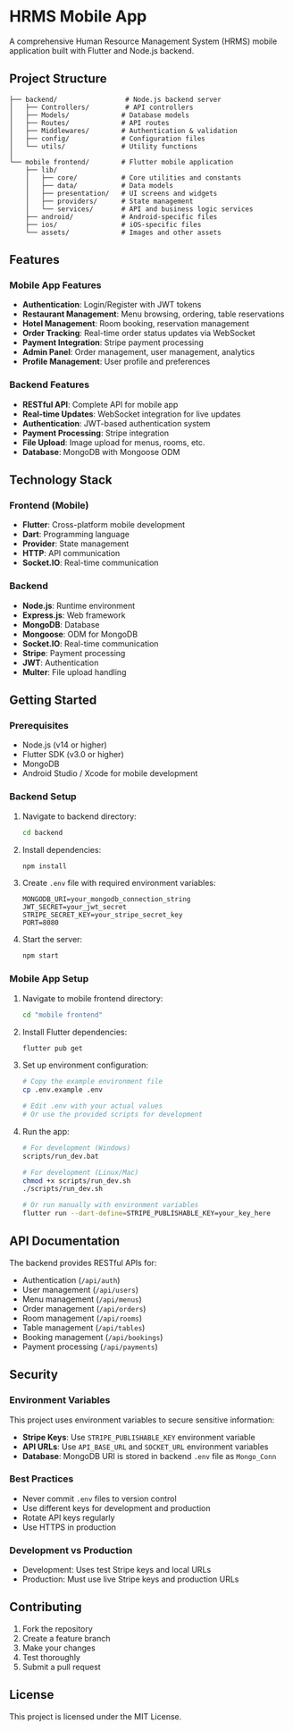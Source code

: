 # HRMS Mobile App

A comprehensive Human Resource Management System (HRMS) mobile application built with Flutter and Node.js backend.

## Project Structure

```
├── backend/                 # Node.js backend server
│   ├── Controllers/         # API controllers
│   ├── Models/             # Database models
│   ├── Routes/             # API routes
│   ├── Middlewares/        # Authentication & validation
│   ├── config/             # Configuration files
│   └── utils/              # Utility functions
│
└── mobile frontend/        # Flutter mobile application
    ├── lib/
    │   ├── core/           # Core utilities and constants
    │   ├── data/           # Data models
    │   ├── presentation/   # UI screens and widgets
    │   ├── providers/      # State management
    │   └── services/       # API and business logic services
    ├── android/            # Android-specific files
    ├── ios/                # iOS-specific files
    └── assets/             # Images and other assets
```

## Features

### Mobile App Features

- **Authentication**: Login/Register with JWT tokens
- **Restaurant Management**: Menu browsing, ordering, table reservations
- **Hotel Management**: Room booking, reservation management
- **Order Tracking**: Real-time order status updates via WebSocket
- **Payment Integration**: Stripe payment processing
- **Admin Panel**: Order management, user management, analytics
- **Profile Management**: User profile and preferences

### Backend Features

- **RESTful API**: Complete API for mobile app
- **Real-time Updates**: WebSocket integration for live updates
- **Authentication**: JWT-based authentication system
- **Payment Processing**: Stripe integration
- **File Upload**: Image upload for menus, rooms, etc.
- **Database**: MongoDB with Mongoose ODM

## Technology Stack

### Frontend (Mobile)

- **Flutter**: Cross-platform mobile development
- **Dart**: Programming language
- **Provider**: State management
- **HTTP**: API communication
- **Socket.IO**: Real-time communication

### Backend

- **Node.js**: Runtime environment
- **Express.js**: Web framework
- **MongoDB**: Database
- **Mongoose**: ODM for MongoDB
- **Socket.IO**: Real-time communication
- **Stripe**: Payment processing
- **JWT**: Authentication
- **Multer**: File upload handling

## Getting Started

### Prerequisites

- Node.js (v14 or higher)
- Flutter SDK (v3.0 or higher)
- MongoDB
- Android Studio / Xcode for mobile development

### Backend Setup

1. Navigate to backend directory:

   ```bash
   cd backend
   ```

2. Install dependencies:

   ```bash
   npm install
   ```

3. Create `.env` file with required environment variables:

   ```
   MONGODB_URI=your_mongodb_connection_string
   JWT_SECRET=your_jwt_secret
   STRIPE_SECRET_KEY=your_stripe_secret_key
   PORT=8080
   ```

4. Start the server:
   ```bash
   npm start
   ```

### Mobile App Setup

1. Navigate to mobile frontend directory:

   ```bash
   cd "mobile frontend"
   ```

2. Install Flutter dependencies:

   ```bash
   flutter pub get
   ```

3. Set up environment configuration:

   ```bash
   # Copy the example environment file
   cp .env.example .env

   # Edit .env with your actual values
   # Or use the provided scripts for development
   ```

4. Run the app:

   ```bash
   # For development (Windows)
   scripts/run_dev.bat

   # For development (Linux/Mac)
   chmod +x scripts/run_dev.sh
   ./scripts/run_dev.sh

   # Or run manually with environment variables
   flutter run --dart-define=STRIPE_PUBLISHABLE_KEY=your_key_here
   ```

## API Documentation

The backend provides RESTful APIs for:

- Authentication (`/api/auth`)
- User management (`/api/users`)
- Menu management (`/api/menus`)
- Order management (`/api/orders`)
- Room management (`/api/rooms`)
- Table management (`/api/tables`)
- Booking management (`/api/bookings`)
- Payment processing (`/api/payments`)

## Security

### Environment Variables

This project uses environment variables to secure sensitive information:

- **Stripe Keys**: Use `STRIPE_PUBLISHABLE_KEY` environment variable
- **API URLs**: Use `API_BASE_URL` and `SOCKET_URL` environment variables
- **Database**: MongoDB URI is stored in backend `.env` file as `Mongo_Conn`

### Best Practices

- Never commit `.env` files to version control
- Use different keys for development and production
- Rotate API keys regularly
- Use HTTPS in production

### Development vs Production

- Development: Uses test Stripe keys and local URLs
- Production: Must use live Stripe keys and production URLs

## Contributing

1. Fork the repository
2. Create a feature branch
3. Make your changes
4. Test thoroughly
5. Submit a pull request

## License

This project is licensed under the MIT License.
